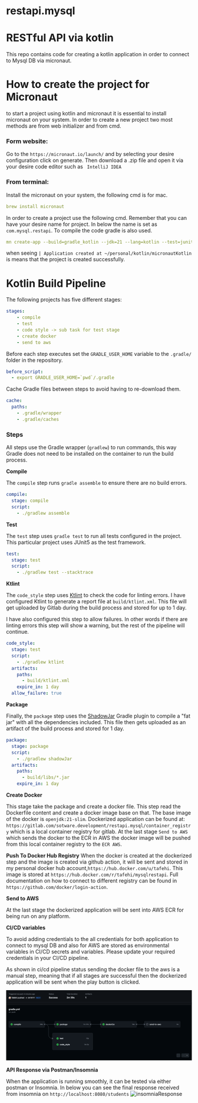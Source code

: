 # restapi.mysql

# RESTful API via kotlin
This repo contains code for creating a kotlin application in order to connect to Mysql DB via micronaut.

# How to create the project for Micronaut

to start a project using kotlin and micronaut it is essential to install micronaut on your system.
In order to create a new project two most methods are from web initializer and from cmd.

### Form website:
Go to the `https://micronaut.io/launch/` and by selecting your desire configuration click on generate. Then download a .zip file and open it via your desire code editor such as `
IntelliJ IDEA`

### From terminal:
Install the micronaut on your system, the following cmd is for mac.

``` yaml
brew install micronaut
```
In order to create a project use the following cmd. Remember that you can have your desire name for project.
In below the name is set as `com.mysql.restapi`. To compile the code gradle is also used.

``` yaml
mn create-app --build=gradle_kotlin --jdk=21 --lang=kotlin --test=junit --features=mysql,spring-web,data-jdbc,security-jwt com.mysql.restapi
```
when seeing `| Application created at ~/personal/kotlin/micronautKotlin` is means that the project is created successfully.
# Kotlin Build Pipeline
The following projects has five different stages:
```yaml
stages:
    - compile
    - test
    - code style -> sub task for test stage
    - create docker
    - send to aws
```

Before each step executes set the `GRADLE_USER_HOME` variable to the `.gradle/` folder in the repository.

```yaml
before_script:
  - export GRADLE_USER_HOME=`pwd`/.gradle
```

Cache Gradle files between steps to avoid having to re-download them.

```yaml
cache:
  paths:
    - .gradle/wrapper
    - .gradle/caches
```

### Steps

All steps use the Gradle wrapper (`gradlew`) to run commands, this way Gradle does not need to be installed on the container to run the build process.

**Compile**

The `compile` step runs `gradle assemble` to ensure there are no build errors.

```yaml
compile:
  stage: compile
  script:
    - ./gradlew assemble
```

**Test**

The `test` step uses `gradle test` to run all tests configured in the project. This particular project uses JUnit5 as the test framework.

```yaml
test:
  stage: test
  script:
    - ./gradlew test --stacktrace
```

**Ktlint**

The `code_style` step uses [Ktlint](https://github.com/pinterest/ktlint) to check the code for linting errors.
I have configured Ktlint to generate a report file at `build/ktlint.xml`. This file will get uploaded by Gitlab during the build process and stored for up to 1 day.

I have also configured this step to allow failures. In other words if there are linting errors this step will show a warning, but the rest of the pipeline will continue.

```yaml
code_style:
  stage: test
  script:
    - ./gradlew ktlint
  artifacts:
    paths:
      - build/ktlint.xml
    expire_in: 1 day
  allow_failure: true
```

**Package**

Finally, the `package` step uses the [ShadowJar](https://github.com/johnrengelman/shadow) Gradle plugin to compile a "fat jar" with all the dependencies included.
This file then gets uploaded as an artifact of the build process and stored for 1 day.

```yaml
package:
  stage: package
  script:
    - ./gradlew shadowJar
  artifacts:
    paths:
      - build/libs/*.jar
    expire_in: 1 day
```
**Create Docker**

This stage take the package and create a docker file. This step read the Dockerfile content and create a docker image
base on that. The base image of the docker is `openjdk:21-slim`.
Dockerized application can be found at: `https://gitlab.com/sotware.development/restapi.mysql/container_registry`
which is a local container registry for gitlab. At the last stage `Send to AWS` which sends the docker to the ECR in AWS the
docker image will be pushed from this local container registry to the `ECR AWS`.

**Push To Docker Hub Registry**
When the docker is created at the dockerized step and the image is created via github action,
it will be sent and stored in my personal docker hub account,`https://hub.docker.com/u/tafehi`. This image is stored at
`https://hub.docker.com/r/tafehi/mysqlrestapi`. Full documentation on how to connect to different registry can be found
in `https://github.com/docker/login-action`.


**Send to AWS**

At the last stage the dockerized application will be sent into AWS ECR for being run on any platform.

**CI/CD variables**

To avoid adding credentials to the all credentials for both application to connect to mysql DB and also for AWS are
stored as environmental variables in CI/CD secrets and variables. Please update your required credentials in your CI/CD pipeline.

As shown in ci/cd pipeline status sending the docker file to the aws is a manual step,
meaning that if all stages are successful then the dockerized application will be sent when the play button is clicked.

![cicd_pipeline](cicd_pipeline.png)

**API Response via Postman/Insomnia**

When the application is running smoothly, it can be tested via either postman or Insomnia. In below you can see
the final response received from insomnia on `http://localhost:8080/students`
![insomniaResponse](insomniaResponse.png)

